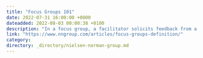```yaml
---
title: "Focus Groups 101"
date: 2022-07-31 16:00:00 +0000
dateadded: 2022-08-03 00:00:38 +0100
description: "In a focus group, a facilitator solicits feedback from a small group of people. While insufficient as a standalone research method, data from a focus group still has value."
link: "https://www.nngroup.com/articles/focus-groups-definition/"
category:
directory: _directory/nielsen-norman-group.md
---
```

